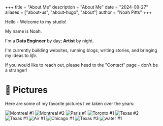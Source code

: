 +++
title = "About Me"
description = "About Me"
date = "2024-08-27"
aliases = ["about-us", "about-hugo", "about"]
author = "Noah Pitts"
+++


Hello - Welcome to my studio!

My name is Noah.

I'm a **Data Engineer** by day; **Artist** by night.

I'm currently building websites, running blogs, writing stories, and bringing my ideas to *life*.

If you would like to reach out, please head to the "Contact" page - don't be a stranger!


# 📸 Pictures

Here are some of my favorite pictures I've taken over the years:

![Montreal #1](/images/manofmontreal.jpg) ![Montreal #2](/images/beaverpray.jpg) ![Paris #1](/images/lamaisaonrose.jpg) ![Toronto #1](/images/snakes.jpg)  ![Texas #2](/images/2thumbs.jpg) ![Texas #1](/images/artofthebrick.jpg) ![Air #1](/images/solo_traveler.jpg) ![Chicago #1](/images/chicagoland.jpg) ![Texas #3](/images/houseoflights.jpg) ![water #1](/images/water.jpg)


